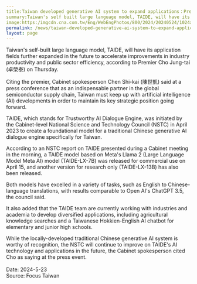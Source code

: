 ```yaml
---
title:Taiwan developed generative AI system to expand applications：Premier
summary:Taiwan's self built large language model, TAIDE, will have its application fields further expanded in the future to accelerate improvements in industry productivity and public sector efficiency, according to Premier on Thursday.
image:https:/imgcdn.cna.com.tw/Eng/WebEngPhotos/800/2024/20240524/1024x768_042662315958.jpg
permalink: /news/taiwan-developed-generative-ai-system-to-expand-applications-premier/
layout: page
---
```

Taiwan's self-built large language model, TAIDE, will have its application fields further expanded in the future to accelerate improvements in industry productivity and public sector efficiency, according to Premier Cho Jung-tai (卓榮泰) on Thursday.

Citing the premier, Cabinet spokesperson Chen Shi-kai (陳世凱) said at a press conference that as an indispensable partner in the global semiconductor supply chain, Taiwan must keep up with artificial intelligence (AI) developments in order to maintain its key strategic position going forward.

TAIDE, which stands for Trustworthy AI Dialogue Engine, was initiated by the Cabinet-level National Science and Technology Council (NSTC) in April 2023 to create a foundational model for a traditional Chinese generative AI dialogue engine specifically for Taiwan.

According to an NSTC report on TAIDE presented during a Cabinet meeting in the morning, a TAIDE model based on Meta's Llama 2 (Large Language Model Meta AI) model (TAIDE-LX-7B) was released for commercial use on April 15, and another version for research only (TAIDE-LX-13B) has also been released.

Both models have excelled in a variety of tasks, such as English to Chinese-language translations, with results comparable to Open AI's ChatGPT 3.5, the council said.

It also added that the TAIDE team are currently working with industries and academia to develop diversified applications, including agricultural knowledge searches and a Taiwanese Hokkien-English AI chatbot for elementary and junior high schools.

While the locally-developed traditional Chinese generative AI system is worthy of recognition, the NSTC will continue to improve on TAIDE's AI technology and applications in the future, the Cabinet spokesperson cited Cho as saying at the press event.
<br/>
<br/>
Date: 2024-5-23
<br/>
Source: Focus Taiwan

